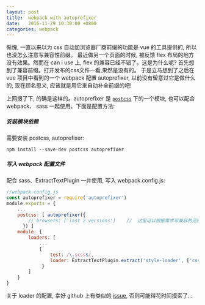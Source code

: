 ```yaml
---
layout: post
title:  webpack with autoprefixer
date:   2016-11-29 10:30:00 +0800
categories: webpack
---
```


惭愧, 一直以来以为 css 自动加浏览器厂商前缀的功能是 vue 的工具提供的, 所以也没怎么注意写兼容性前缀。
最近做另一个页面的时候, 被反馈 flex 布局的地方没有效果。然而在 can i use 上, flex 的兼容已经不错了。这是为什么呢? 首先想到了兼容前缀。打开发布的css文件一看,果然是没有的。
于是立马想到了之后在 vue 项目中看到的一个 webpack 配置 autoprefixer, 以前没有留意过它是做什么的, 现在顾名思义, 应该就是用它来自动补全前缀的吧!

上网搜了下, 的确是这样的。autoprefixer 是 [`postcss`](https://github.com/postcss) 下的一个模块, 也可以配合 webpack、 sass 一起使用。下面是配置方法:

##### 安装模块依赖

需要安装 postcss, autoprefixer:

```
npm install --save-dev postcss autoprefixer
```

##### 写入 webpack 配置文件

配合 sass、ExtractTextPlugin 一并使用, 写入 webpack.config.js:

```javascript
//webpack.config.js
const autoprefixer = require('autoprefixer') 
module.exports = {
    ...
    postcss: [ autoprefixer({
        // browsers: ['last 2 versions']    //  这里可以根据需求写兼容的范围
      }) ]
    module: {
        loaders: [
            ... 
            {
                test: /\.scss$/,
                loader: ExtractTextPlugin.extract('style-loader', ['css-loader', 'postcss-loader', 'sass-loader'])
             }
        ]
    }
}
```

关于 loader 的配置, 幸好 github 上有类似的 [issue](https://github.com/postcss/postcss-loader/issues/42), 否则可能得花时间摸索了...